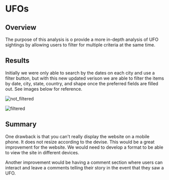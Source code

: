 # UFOs

## Overview
The purpose of this analysis is o provide a more in-depth analysis of UFO sightings by allowing users to filter for multiple criteria at the same time.

## Results
Initially we were only able to search by the dates on each city and use a filter button, but with this new updated verison we are able to filter the items by date, city, state, country, and shape once the preferred fields are filled out. See images below for reference. 

![not_filtered](https://user-images.githubusercontent.com/118491043/223589561-a09114fa-2c56-4993-a20f-d739ef6c49c9.png)

![filtered](https://user-images.githubusercontent.com/118491043/223589577-75f628e4-a0b3-4a9b-a8b2-c0ff6a288b17.png)

## Summary

One drawback is that you can't really display the website on a mobile phone. It does not resize according to the devise. This would be a great improvement for the website. We would need to develop a format to be able to view the site in different devices.

Another improvement would be having a comment section where users can interact and leave a comments telling their story in the event that they saw a UFO. 
